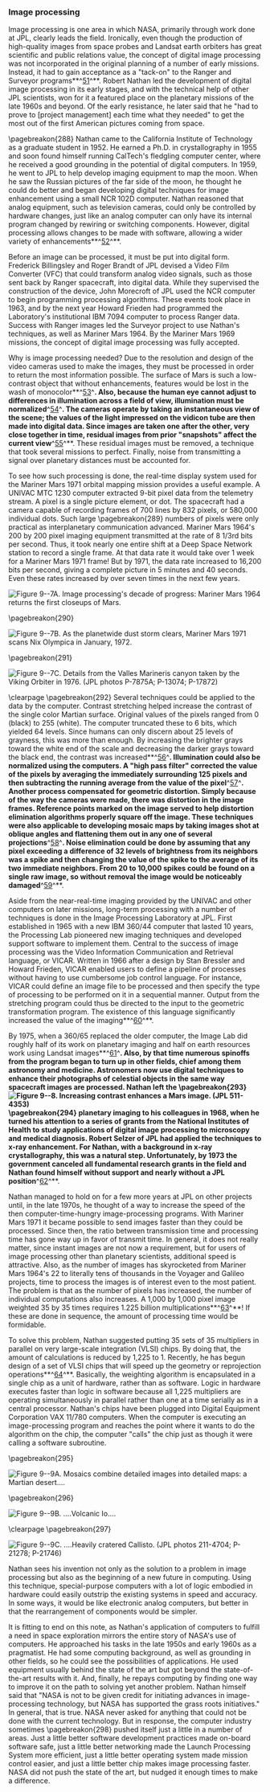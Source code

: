 ### Image processing

Image processing is one area in which NASA, primarily
through work done at JPL, clearly leads the field. Ironically, even
though the production of high-quality images from space probes and
Landsat earth orbiters has great scientific and public relations value,
the concept of digital image processing was not incorporated in the
original planning of a number of early missions. Instead, it had to gain
acceptance as a "tack-on" to the Ranger and Surveyor
programs**^[51](Source9.html)^**. Robert Nathan led the development of
digital image processing in its early stages, and with the technical
help of other JPL scientists, won for it a featured place on the
planetary missions of the late 1960s and beyond. Of the early
resistance, he later said that he "had to prove to \[project
management\] each time what they needed" to get the most out of the
first American pictures coming from space.

\pagebreakon{288} Nathan came to the California Institute of Technology as a
graduate student in 1952. He earned a Ph.D. in crystallography in 1955
and soon found himself running CalTech's fledgling computer center,
where he received a good grounding in the potential of digital
computers. In 1959, he went to JPL to help develop imaging equipment to
map the moon. When he saw the Russian pictures of the far side of the
moon, he thought he could do better and began developing digital
techniques for image enhancement using a small NCR 102D computer. Nathan
reasoned that analog equipment, such as television cameras, could only
be controlled by hardware changes, just like an analog computer can only
have its internal program changed by rewiring or switching components.
However, digital processing allows changes to be made with software,
allowing a wider variety of enhancements**^[52](Source9.html)^**.

Before an image can be processed, it must be put into digital form.
Frederick Billingsley and Roger Brandt of JPL devised a Video Film
Converter (VFC) that could transform analog video signals, such as those
sent back by Ranger spacecraft, into digital data. While they supervised
the construction of the device, John Morecroft of JPL used the NCR
computer to begin programming processing algorithms. These events took
place in 1963, and by the next year Howard Frieden had programmed the
Laboratory's institutional IBM 7094 computer to process Ranger data.
Success with Ranger images led the Surveyor project to use Nathan's
techniques, as well as Mariner Mars 1964. By the Mariner Mars 1969
missions, the concept of digital image processing was fully accepted.

Why is image processing needed? Due to the resolution and design of the
video cameras used to make the images, they must be processed in order
to return the most information possible. The surface of Mars is such a
low-contrast object that without enhancements, features would be lost in
the wash of monocolor**^[53](Source9.html)^**. Also, because the human
eye cannot adjust to differences in illumination across a field of view,
illumination must be normalized**^[54](Source9.html)^**. The cameras
operate by taking an instantaneous view of the scene; the values of the
light impressed on the vidicon tube are then made into digital data.
Since images are taken one after the other, very close together in time,
residual images from prior "snapshots" affect the current
view**^[55](Source9.html)^**. These residual images must be removed, a
technique that took several missions to perfect. Finally, noise from
transmitting a signal over planetary distances must be accounted for.

To see how such processing is done, the real-time display system used
for the Mariner Mars 1971 orbital mapping mission provides a useful
example. A UNIVAC MTC 1230 computer extracted 9-bit pixel data from the
telemetry stream. A pixel is a single picture element, or dot. The
spacecraft had a camera capable of recording frames of 700 lines by 832
pixels, or 580,000 individual dots. Such large \pagebreakon{289} numbers of
pixels were only practical as interplanetary communication advanced.
Mariner Mars 1964's 200 by 200 pixel imaging equipment transmitted at
the rate of 8 1/3rd bits per second. Thus, it took nearly one entire
shift at a Deep Space Network station to record a single frame. At that
data rate it would take over 1 week for a Mariner Mars 1971 frame! But
by 1971, the data rate increased to 16,200 bits per second, giving a
complete picture in 5 minutes and 40 seconds. Even these rates increased
by over seven times in the next few years.

![**Figure 9--7A**. Image processing's decade of progress: Mariner Mars 1964
returns the first closeups of Mars.](images/p289.jpg)

\pagebreakon{290}

![**Figure 9--7B**. As the planetwide dust storm clears, Mariner Mars 1971
scans Nix Olympica in January, 1972.](images/p290.jpg)

\pagebreakon{291}

![**Figure 9--7C**. Details from the Valles Marineris canyon taken by the
Viking Orbiter in 1976. (JPL photos P-7875A; P-13074;
P-17872)](images/p291.jpg)

\clearpage
\pagebreakon{292} Several techniques could be applied to the data by the
computer. Contrast stretching helped increase the contrast of the single
color Martian surface. Original values of the pixels ranged from 0
(black) to 255 (white). The computer truncated these to 6 bits, which
yielded 64 levels. Since humans can only discern about 25 levels of
grayness, this was more than enough. By increasing the brighter grays
toward the white end of the scale and decreasing the darker grays toward
the black end, the contrast was increased**^[56](Source9.html)^**.
Illumination could also be normalized using the computers. A "high pass
filter" corrected the value of the pixels by averaging the immediately
surrounding 125 pixels and then subtracting the running average from the
value of the pixel**^[57](Source9.html)^**. Another process compensated
for geometric distortion. Simply because of the way the cameras were
made, there was distortion in the image frames. Reference points marked
on the image served to help distortion elimination algorithms properly
square off the image. These techniques were also applicable to
developing mosaic maps by taking images shot at oblique angles and
flattening them out in any one of several
projections**^[58](Source9.html)^**. Noise elimination could be done by
assuming that any pixel exceeding a difference of 32 levels of
brightness from its neighbors was a spike and then changing the value of
the spike to the average of its two immediate neighbors. From 20 to
10,000 spikes could be found on a single raw image, so without removal
the image would be noticeably damaged**^[59](Source9.html)^**.

Aside from the near-real-time imaging provided by the UNIVAC and other
computers on later missions, long-term processing with a number of
techniques is done in the Image Processing Laboratory at JPL. First
established in 1965 with a new IBM 360/44 computer that lasted 10 years,
the Processing Lab pioneered new imaging techniques and developed
support software to implement them. Central to the success of image
processing was the Video Information Communication and Retrieval
language, or VICAR. Written in 1966 after a design by Stan Bressler and
Howard Frieden, VICAR enabled users to define a pipeline of processes
without having to use cumbersome job control language. For instance,
VICAR could define an image file to be processed and then specify the
type of processing to be performed on it in a sequential manner. Output
from the stretching program could thus be directed to the input to the
geometric transformation program. The existence of this language
significantly increased the value of the
imaging**^[60](Source9.html)^**.

By 1975, when a 360/65 replaced the older computer, the Image Lab did
roughly half of its work on planetary imaging and half on earth
resources work using Landsat images**^[61](Source9.html)^**. Also, by
that time numerous spinoffs from the program began to turn up in other
fields, chief among them astronomy and medicine. Astronomers now use
digital techniques to enhance their photographs of celestial objects in
the same way spacecraft images are processed. Nathan left the
\pagebreakon{293}
![**Figure 9--8**. Increasing contrast enhances a Mars image. (JPL
511-4353)](images/p293.jpg)
\pagebreakon{294} planetary imaging to his colleagues in 1968, when he
turned his attention to a series of grants from the National Institutes
of Health to study applications of digital image processing to
microscopy and medical diagnosis. Robert Selzer of JPL had applied the
techniques to x-ray enhancement. For Nathan, with a background in x-ray
crystallography, this was a natural step. Unfortunately, by 1973 the
government canceled all fundamental research grants in the field and
Nathan found himself without support and nearly without a JPL
position**^[62](Source9.html)^**.

Nathan managed to hold on for a few more years at JPL on other projects
until, in the late 1970s, he thought of a way to increase the speed of
the then computer-time-hungry image-processing programs. With Mariner
Mars 1971 it became possible to send images faster than they could be
processed. Since then, the ratio between transmission time and
processing time has gone way up in favor of transmit time. In general,
it does not really matter, since instant images are not now a
requirement, but for users of image processing other than planetary
scientists, additional speed is attractive. Also, as the number of
images has skyrocketed from Mariner Mars 1964's 22 to literally tens of
thousands in the Voyager and Galileo projects, time to process the
images is of interest even to the most patient. The problem is that as
the number of pixels has increased, the number of individual
computations also increases. A 1,000 by 1,000 pixel image weighted 35 by
35 times requires 1.225 billion multiplications**^[63](Source9.html)^**!
If these are done in sequence, the amount of processing time would be
formidable.

To solve this problem, Nathan suggested putting 35 sets of 35
multipliers in parallel on very large-scale integration (VLSI) chips. By
doing that, the amount of calculations is reduced by 1,225 to 1.
Recently, he has begun design of a set of VLSI chips that will speed up
the geometry or reprojection operations**^[64](Source9.html)^**.
Basically, the weighting algorithm is encapsulated in a single chip as a
unit of hardware, rather than as software. Logic in hardware executes
faster than logic in software because all 1,225 multipliers are
operating simultaneously in parallel rather than one at a time serially
as in a central processor. Nathan's chips have been plugged into Digital
Equipment Corporation VAX 11/780 computers. When the computer is
executing an image-processing program and reaches the point where it
wants to do the algorithm on the chip, the computer "calls" the chip
just as though it were calling a software subroutine.

\pagebreakon{295}

![**Figure 9--9A**. Mosaics combine detailed images into detailed maps: a
Martian desert....](images/p295.jpg)

\pagebreakon{296}

![**Figure 9--9B**. ....Volcanic Io....](images/p296.jpg)

\clearpage
\pagebreakon{297}

![**Figure 9--9C**. ....Heavily cratered Callisto. (JPL photos 211-4704;
P-21278; P-21746)](images/p297.jpg)

Nathan sees his invention not only as the solution to a problem in image
processing but also as the beginning of a new future in computing. Using
this technique, special-purpose computers with a lot of logic embodied
in hardware could easily outstrip the existing systems in speed and
accuracy. In some ways, it would be like electronic analog computers,
but better in that the rearrangement of components would be simpler.

It is fitting to end on this note, as Nathan's application of computers
to fulfill a need in space exploration mirrors the entire story of
NASA's use of computers. He approached his tasks in the late 1950s and
early 1960s as a pragmatist. He had some computing background, as well
as grounding in other fields, so he could see the possibilities of
applications. He used equipment usually behind the state of the art but
got beyond the state-of-the-art results with it. And, finally, he repays
computing by finding one way to improve it on the path to solving yet
another problem. Nathan himself said that "NASA is not to be given
credit for initiating advances in image-processing technology, but NASA
has supported the grass roots initiatives." In general, that is true.
NASA never asked for anything that could not be done with the current
technology. But in response, the computer industry sometimes
\pagebreakon{298} pushed itself just a little in a number of areas. Just a
little better software development practices made on-board software
safe, just a little better networking made the Launch Processing System
more efficient, just a little better operating system made mission
control easier, and just a little better chip makes image processing
faster. NASA did not push the state of the art, but nudged it enough
times to make a difference.

